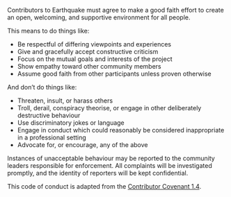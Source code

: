 Contributors to Earthquake must agree to make a good faith effort to create an open, welcoming, and supportive environment for all people.

This means to do things like:

* Be respectful of differing viewpoints and experiences
* Give and gracefully accept constructive criticism
* Focus on the mutual goals and interests of the project
* Show empathy toward other community members
* Assume good faith from other participants unless proven otherwise

And don’t do things like:

* Threaten, insult, or harass others
* Troll, derail, conspiracy theorise, or engage in other deliberately destructive behaviour
* Use discriminatory jokes or language
* Engage in conduct which could reasonably be considered inappropriate in a professional setting
* Advocate for, or encourage, any of the above

Instances of unacceptable behaviour may be reported to the community leaders responsible for enforcement. All complaints will be investigated promptly, and the identity of reporters will be kept confidential.

This code of conduct is adapted from the [Contributor Covenant 1.4](https://www.contributor-covenant.org/version/1/4/code-of-conduct).
